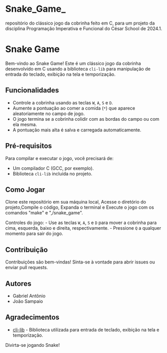 # Snake_Game_
repositório do clássico jogo da cobrinha feito em C, para um projeto da disciplina Programação Imperativa e Funcional do César School de 2024.1.
# Snake Game

Bem-vindo ao Snake Game! Este é um clássico jogo da cobrinha desenvolvido em C usando a biblioteca `cli-lib` para manipulação de entrada do teclado, exibição na tela e temporização.

## Funcionalidades

- Controle a cobrinha usando as teclas `W`, `A`, `S` e `D`.
- Aumente a pontuação ao comer a comida (`*`) que aparece aleatoriamente no campo de jogo.
- O jogo termina se a cobrinha colidir com as bordas do campo ou com ela mesma.
- A pontuação mais alta é salva e carregada automaticamente.

## Pré-requisitos

Para compilar e executar o jogo, você precisará de:

- Um compilador C (GCC, por exemplo).
- Biblioteca `cli-lib` incluída no projeto.

## Como Jogar

Clone este repositório em sua máquina local, Acesse o diretório do projeto,Compile o código, Expanda o terminal e Execute o jogo com os comandos "make" e ",/snake_game".

Controles do jogo:
    - Use as teclas `W`, `A`, `S` e `D` para mover a cobrinha para cima, esquerda, baixo e direita, respectivamente.
    - Pressione `Q` a qualquer momento para sair do jogo.

## Contribuição

Contribuições são bem-vindas! Sinta-se à vontade para abrir issues ou enviar pull requests.

## Autores

- Gabriel Antônio
- João Sampaio

## Agradecimentos

- [cli-lib](https://github.com/tgfb/cli-lib.git) - Biblioteca utilizada para entrada de teclado, exibição na tela e temporização.

Divirta-se jogando Snake!
